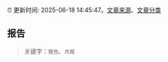 :alarm_clock: 更新时间: 2025-06-18 14:45:47。[文章来源](/README.md)、[文章分类](/TAGS.md)

## 报告


> 关键字：`报告`、`月报`



